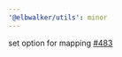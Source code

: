 ```yaml
---
'@elbwalker/utils': minor
---
```


set option for mapping [#483](https://github.com/elbwalker/walkerOS/issues/483)
